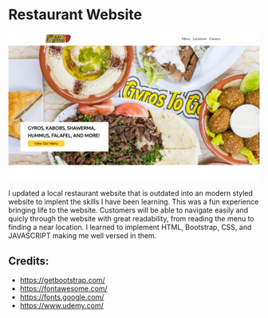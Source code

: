 # Restaurant Website


[![screenshot](gyrostogo.png)](https://dyanar.github.io/GyrosToGoResturantWesbite/)

I updated a local restaurant website that is outdated into an modern styled website to implent the skills I have been learning. This was a fun experience bringing life to the website. Customers will be able to navigate easily and quicly through the website with great readability, from reading the menu to finding a near location. I learned to implement HTML, Bootstrap, CSS, and JAVASCRIPT making me well versed in them. 



## Credits:

- https://getbootstrap.com/
- https://fontawesome.com/
- https://fonts.google.com/
- https://www.udemy.com/
